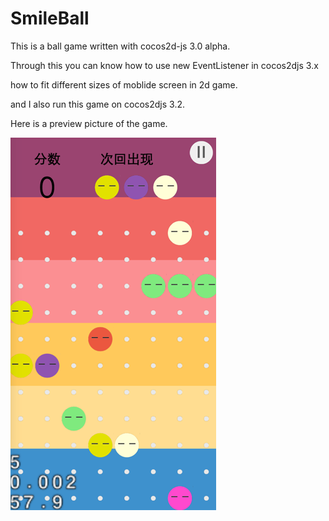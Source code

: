 # SmileBall
This is a ball game written with cocos2d-js 3.0 alpha.

Through this you can know how to use new EventListener in cocos2djs 3.x

how to fit different sizes of moblide screen in 2d game.

and I also run this game on cocos2djs 3.2.

Here is a preview picture of the game.

![](https://github.com/mycmessia/SmileBall/raw/master/res/smileball.png)  

